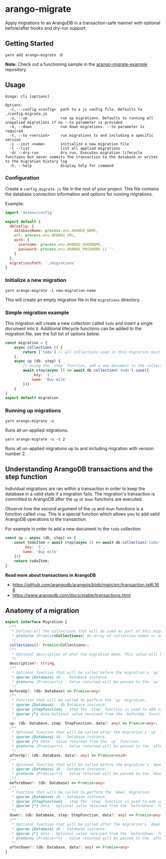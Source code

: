 # arango-migrate

Apply migrations to an ArangoDB in a transaction-safe manner with optional before/after hooks and dry-run support.

## Getting Started

```console
yarn add arango-migrate -D
```

**Note:** Check out a functioning sample in the [arango-migrate-example](https://github.com/TimMikeladze/arango-migrate-example) repository.

## Usage

```
Usage: cli [options]

Options:
  -c, --config <config>  path to a js config file. Defaults to ./config.migrate.js
  -u, --up               run up migrations. Defaults to running all unapplied migrations if no --to parameter is provided
  -d, --down             run down migrations. --to parameter is required
  -t, --to <version>     run migrations to and including a specific version
  -i --init <name>       initialize a new migration file
  -l --list              list all applied migrations
  -dr --dry-run          dry run. Executes migration lifecycle functions but never commits the transaction to the database or writes to the migration history log
  -h, --help             display help for command
```

### Configuration

Create a `config.migrate.js` file in the root of your project. This file contains the database connection information and options for running migrations.

Example:

```js
import 'dotenv/config'

export default {
  dbConfig: {
    databaseName: process.env.ARANGO_NAME,
    url: process.env.ARANGO_URL,
    auth: {
      username: process.env.ARANGO_USERNAME,
      password: process.env.ARANGO_PASSWORD || ''
    }
  },
  migrationsPath: './migrations'
}
```

### Initialize a new migration

`yarn arango-migrate -i new-migration-name`

This will create an empty migration file in the `migrations` directory.

### Simple migration example

This migration will create a new collection called `todo` and insert a single document into it. Additional lifecycle functions can be added to the migration file, see the full list of options below.

```javascript
const migration = {
    async collections () {
        return ['todo'] // all collections used in this migration must be defined here.
    },
    async up (db, step) {
        // Using the `step` function, add a new document to the collection as part of this migration's transaction.
        await step(async () => await db.collection('todo').save({
            _key: '1',
            name: 'Buy milk'
        }))
    }
}
export default migration
```

### Running up migrations

`yarn arango-migrate -u`

Runs all un-applied migrations.

`yarn arango-migrate -u -t 2`

Runs all un-applied migrations up to and including migration with version number 2.

## Understanding ArangoDB transactions and the step function

Individual migrations are ran within a transaction in order to keep the database in a valid state if a migration fails. The migration's transaction is committed to ArangoDB after the `up` or `down` functions are executed.

Observe how the second argument of the `up` and `down` functions is a function called `step`. This is a special function which allows you to add valid ArangoDB operations to the transaction.

For example in order to add a new document to the `todo` collection.

```js
const up = async (db, step) => {
    const todoItem = await step(async () => await db.collection('todo').save({
        _key: '1',
        name: 'Buy milk'
    }))
    return todoItem;
}
```

**Read more about transactions in ArangoDB**

- https://github.com/arangodb/arangojs/blob/main/src/transaction.ts#L168
- https://www.arangodb.com/docs/stable/transactions.html

## Anatomy of a migration

```typescript
export interface Migration {
  /**
   * Defines all the collections that will be used as part of this migration.
   * @returns {Promise<Collections>} An array of collection names or an array of collection options.
   */
  collections(): Promise<Collections>;
  /**
   * Optional description of what the migration does. This value will be stored in the migration log.
   */
  description?: string,
  /**
   * Optional function that will be called before the migration's `up` function is executed.
   * @param {Database} db -  Database instance.
   * @returns {Promise<*>} - Value returned will be passed to the `up` function.
   */
  beforeUp?: (db: Database) => Promise<any>
  /**
   * Function that will be called to perform the `up` migration.
   * @param {Database} - db Database instance.
   * @param {StepFunction} - step The `step` function is used to add valid ArangoDB operations to the transaction.
   * @param {*} data Optional value received from the `beforeUp` function.
   */
  up: (db: Database, step: StepFunction, data?: any) => Promise<any>;
  /**
   * Optional function that will be called after the migration's `up` function is executed.
   * @param {Database} db - Database instance.
   * @param {*} data - Value returned from the `up` function.
   * @returns {Promise<*>} - Value returned will be passed to the `afterUp` function.
   */
  afterUp?: (db: Database, data?: any) => Promise<void>
  /**
   * Optional function that will be called before the migration's `down` function is executed.
   * @param {Database} db - Database instance.
   * @returns {Promise<*>} - Value returned will be passed to the `down` function.
   */
  beforeDown?: (db: Database) => Promise<any>
  /**
   * Function that will be called to perform the `down` migration.
   * @param {Database} db - Database instance.
   * @param {StepFunction} - step The `step` function is used to add valid ArangoDB operations to the transaction.
   * @param {*} data - Optional value received from the `beforeDown` function.
   */
  down?: (db: Database, step: StepFunction, data?: any) => Promise<any>;
  /**
   * Optional function that will be called after the migration's `down` function is executed.
   * @param {Database} db - Database instance.
   * @param {*} data - Optional value received from the `beforeDown` function.
   * @returns {Promise<*>} - Value returned will be passed to the `afterDown` function.
   */
  afterDown?: (db: Database, data?: any) => Promise<any>
}
```
